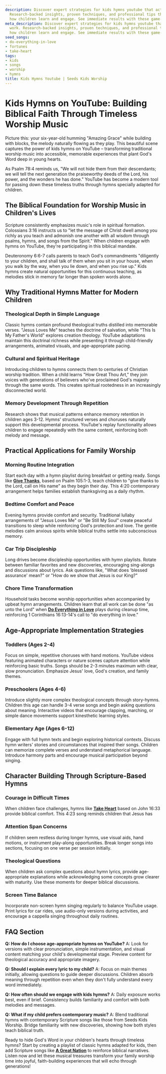 ```yaml
---
description: Discover expert strategies for kids hymns youtube that actually work.
  Research-backed insights, proven techniques, and professional tips that transform
  how children learn and engage. See immediate results with these game-changing methods!
meta_description: Discover expert strategies for kids hymns youtube that actually
  work. Research-backed insights, proven techniques, and professional tips that transform
  how children learn and engage. See immediate results with these game-changing methods!
seed_songs:
- do-everything-in-love
- fortunes
- take-heart
tags:
- kids
- songs
- worship
- hymns
title: Kids Hymns Youtube | Seeds Kids Worship
---
```

# Kids Hymns on YouTube: Building Biblical Faith Through Timeless Worship Music

Picture this: your six-year-old humming "Amazing Grace" while building with blocks, the melody naturally flowing as they play. This beautiful scene captures the power of kids hymns on YouTube – transforming traditional worship music into accessible, memorable experiences that plant God's Word deep in young hearts.

As Psalm 78:4 reminds us, "We will not hide them from their descendants; we will tell the next generation the praiseworthy deeds of the Lord, his power, and the wonders he has done." YouTube has become a modern tool for passing down these timeless truths through hymns specially adapted for children.

## The Biblical Foundation for Worship Music in Children's Lives

Scripture consistently emphasizes music's role in spiritual formation. Colossians 3:16 instructs us to "let the message of Christ dwell among you richly as you teach and admonish one another with all wisdom through psalms, hymns, and songs from the Spirit." When children engage with hymns on YouTube, they're participating in this biblical mandate.

Deuteronomy 6:6-7 calls parents to teach God's commandments "diligently to your children, and shall talk of them when you sit in your house, when you walk by the way, when you lie down, and when you rise up." Kids hymns create natural opportunities for this continuous teaching, as melodies stick in memory far longer than spoken words alone.

## Why Traditional Hymns Matter for Modern Children

### Theological Depth in Simple Language

Classic hymns contain profound theological truths distilled into memorable verses. "Jesus Loves Me" teaches the doctrine of salvation, while "This Is My Father's World" explores creation theology. YouTube adaptations maintain this doctrinal richness while presenting it through child-friendly arrangements, animated visuals, and age-appropriate pacing.

### Cultural and Spiritual Heritage

Introducing children to hymns connects them to centuries of Christian worship tradition. When a child learns "How Great Thou Art," they join voices with generations of believers who've proclaimed God's majesty through the same words. This creates spiritual rootedness in an increasingly disconnected world.

### Memory Development Through Repetition

Research shows that musical patterns enhance memory retention in children ages 3-12. Hymns' structured verses and choruses naturally support this developmental process. YouTube's replay functionality allows children to engage repeatedly with the same content, reinforcing both melody and message.

## Practical Applications for Family Worship

### Morning Routine Integration

Start each day with a hymn playlist during breakfast or getting ready. Songs like [**Give Thanks**](https://seedskidsworship.com/product/give-thanks-psalm-1051-3-2/), based on Psalm 105:1-3, teach children to "give thanks to the Lord, call on His name" as they begin their day. This 4:20 contemporary arrangement helps families establish thanksgiving as a daily rhythm.

### Bedtime Comfort and Peace

Evening hymns provide comfort and security. Traditional lullaby arrangements of "Jesus Loves Me" or "Be Still My Soul" create peaceful transitions to sleep while reinforcing God's protection and love. The gentle melodies calm anxious spirits while biblical truths settle into subconscious memory.

### Car Trip Discipleship

Long drives become discipleship opportunities with hymn playlists. Rotate between familiar favorites and new discoveries, encouraging sing-alongs and discussions about lyrics. Ask questions like, "What does 'blessed assurance' mean?" or "How do we show that Jesus is our King?"

### Chore Time Transformation

Household tasks become worship opportunities when accompanied by upbeat hymn arrangements. Children learn that all work can be done "as unto the Lord" when [**Do Everything in Love**](https://seedskidsworship.com/product/do-everything-in-love-1-corinthians-1613-14-2/) plays during cleanup time, reinforcing 1 Corinthians 16:13-14's call to "do everything in love."

## Age-Appropriate Implementation Strategies

### Toddlers (Ages 2-4)

Focus on simple, repetitive choruses with hand motions. YouTube videos featuring animated characters or nature scenes capture attention while reinforcing basic truths. Songs should be 2-3 minutes maximum with clear, slow pronunciation. Emphasize Jesus' love, God's creation, and family themes.

### Preschoolers (Ages 4-6)

Introduce slightly more complex theological concepts through story-hymns. Children this age can handle 3-4 verse songs and begin asking questions about meaning. Interactive videos that encourage clapping, marching, or simple dance movements support kinesthetic learning styles.

### Elementary Age (Ages 6-12)

Engage with full hymn texts and begin exploring historical contexts. Discuss hymn writers' stories and circumstances that inspired their songs. Children can memorize complete verses and understand metaphorical language. Introduce harmony parts and encourage musical participation beyond singing.

## Character Building Through Scripture-Based Hymns

### Courage in Difficult Times

When children face challenges, hymns like [**Take Heart**](https://seedskidsworship.com/product/take-heart-john-1633-2/) based on John 16:33 provide biblical comfort. This 4:23 song reminds children that Jesus has

### Attention Span Concerns

If children seem restless during longer hymns, use visual aids, hand motions, or instrument play-along opportunities. Break longer songs into sections, focusing on one verse per session initially.

### Theological Questions

When children ask complex questions about hymn lyrics, provide age-appropriate explanations while acknowledging some concepts grow clearer with maturity. Use these moments for deeper biblical discussions.

### Screen Time Balance

Incorporate non-screen hymn singing regularly to balance YouTube usage. Print lyrics for car rides, use audio-only versions during activities, and encourage a cappella singing throughout daily routines.

## FAQ Section

**Q: How do I choose age-appropriate hymns on YouTube?**
A: Look for versions with clear pronunciation, simple instrumentation, and visual content matching your child's developmental stage. Preview content for theological accuracy and appropriate imagery.

**Q: Should I explain every lyric to my child?**
A: Focus on main themes initially, allowing questions to guide deeper discussions. Children absorb meaning through repetition even when they don't fully understand every word immediately.

**Q: How often should we engage with kids hymns?**
A: Daily exposure works best, even if brief. Consistency builds familiarity and comfort with both melodies and messages.

**Q: What if my child prefers contemporary music?**
A: Blend traditional hymns with contemporary Scripture songs like those from Seeds Kids Worship. Bridge familiarity with new discoveries, showing how both styles teach biblical truth.

Ready to hide God's Word in your children's hearts through timeless hymns? Start by creating a playlist of classic hymns adapted for kids, then add Scripture songs like [**A Great Nation**](https://seedskidsworship.com/product/a-great-nation-genesis-121-2/) to reinforce biblical narratives. Listen now and let these musical treasures transform your family worship time into joyful, faith-building experiences that will echo through generations!

<script type="application/ld+json">
{
  "@context": "https://schema.org",
  "@type": "Article",
  "headline": "Kids Hymns Youtube",
  "author": {
    "@type": "Organization",
    "name": "Seeds Kids Worship"
  },
  "publisher": {
    "@type": "Organization",
    "name": "Seeds Kids Worship",
    "logo": {
      "@type": "ImageObject",
      "url": "https://seedskidsworship.com/logo.png"
    }
  },
  "datePublished": "2025-09-05T13:17:40.248937",
  "dateModified": "2025-09-05T13:17:40.248961",
  "description": "Discover expert strategies for kids hymns youtube that actually work. Research-backed insights, proven techniques, and professional tips that transform how chil",
  "mainEntityOfPage": {
    "@type": "WebPage",
    "@id": "https://seedskidsworship.com/activities/kids-hymns-youtube/"
  }
}
</script>

<script type="application/ld+json">
{
  "@context": "https://schema.org",
  "@type": "Product",
  "name": "Do Everything in Love",
  "description": "A contemporary worship song teaching children to do everything in love based on 1 Corinthians 16:13-14. Emphasizes living with love as the foundation for all actions and relationships.",
  "url": "https://seedskidsworship.com/product/do-everything-in-love-1-corinthians-1613-14-2/",
  "brand": {
    "@type": "Brand",
    "name": "Seeds Kids Worship"
  },
  "category": "Children's Christian Music",
  "album": "Seeds of Courage"
}
</script>

<script type="application/ld+json">
{
  "@context": "https://schema.org",
  "@type": "Product",
  "name": "Fortunes",
  "description": "Drawing from Jeremiah 33:7-8, this song shares God's promise to restore His people's fortunes, cleanse them from sin and forgive their wrongs, offering hope for the future.",
  "url": "https://seedskidsworship.com/product/fortunes-jeremiah-337-8-2/",
  "brand": {
    "@type": "Brand",
    "name": "Seeds Kids Worship"
  },
  "category": "Children's Christian Music",
  "album": "I Believe"
}
</script>

<script type="application/ld+json">
{
  "@context": "https://schema.org",
  "@type": "Product",
  "name": "Take Heart",
  "description": "Comforting song encouraging children to take heart because Jesus has overcome the world from John 16:33",
  "url": "https://seedskidsworship.com/product/take-heart-john-1633-2/",
  "brand": {
    "@type": "Brand",
    "name": "Seeds Kids
